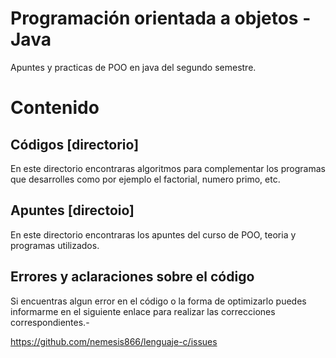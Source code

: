 Programación orientada a objetos - Java
=======================================

Apuntes y practicas de POO en java del segundo semestre.

# Contenido

## Códigos [directorio]

En este directorio encontraras algoritmos para complementar los programas que desarrolles como por ejemplo el factorial, numero primo, etc.

## Apuntes [directoio]

En este directorio encontraras los apuntes del curso de POO, teoria y programas utilizados.

## Errores y aclaraciones sobre el código

Si encuentras algun error en el código o la forma de optimizarlo puedes informarme en el siguiente enlace para realizar las correcciones correspondientes.-

<a href="https://github.com/nemesis866/Lenguaje-c/issues">https://github.com/nemesis866/lenguaje-c/issues</a>